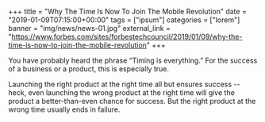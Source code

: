 +++
title = "Why The Time Is Now To Join The Mobile Revolution"
date = "2019-01-09T07:15:00+00:00"
tags = ["ipsum"]
categories = ["lorem"]
banner = "img/news/news-01.jpg"
external_link = "https://www.forbes.com/sites/forbestechcouncil/2019/01/09/why-the-time-is-now-to-join-the-mobile-revolution"
+++

You have probably heard the phrase “Timing is everything.” For the success of a business or a product, this is especially true.

Launching the right product at the right time all but ensures success -- heck, even launching the wrong product at the right time will give the product a better-than-even chance for success. But the right product at the wrong time usually ends in failure.

